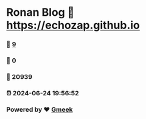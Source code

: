 # Ronan Blog :link: https://echozap.github.io 
### :page_facing_up: [9](https://echozap.github.io/tag.html) 
### :speech_balloon: 0 
### :hibiscus: 20939 
### :alarm_clock: 2024-06-24 19:56:52 
### Powered by :heart: [Gmeek](https://github.com/Meekdai/Gmeek)
